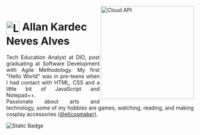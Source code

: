 <img align="right" alt="Cloud API" height="250" src="https://github.com/user-attachments/assets/c74a88d7-4d66-4401-af20-ddb3c0aed51a">

<h1>
    <a href="#">
     <img align="center" alt="Logo AK" width="36px" src="https://github.com/user-attachments/assets/cd974a15-1bf6-4409-a451-b9b92f0c79df"></a>
    <span>Allan Kardec Neves Alves</span>
</h1>

<p align="justify">Tech Education Analyst at DIO, post graduating at Software Development with Agile Methodology. My first "Hello World" was in pre-teens when I had contact with HTML, CSS and a little bit of JavaScript and Notepad++. 
<br>
 Passionate about arts and technology, some of my hobbies are games, watching, reading, and making cosplay accessories <a href="https://www.instagram.com/elicosmaker/">(@elicosmaker)</a>.</p>


![Static Badge](https://img.shields.io/badge/kardev%20-%20developer?style=for-the-badge&label=Developer&color=blue)

